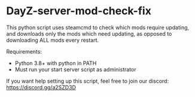 # DayZ-server-mod-check-fix
 This python script uses steamcmd to check which mods require updating, and downloads only the mods which need updating, as opposed to downloading ALL mods every restart.
 
Requirements:
- Python 3.8+ with python in PATH
- Must run your start server script as administrator

If you want help setting up this script, feel free to join our discord: https://discord.gg/a2SZD3D
